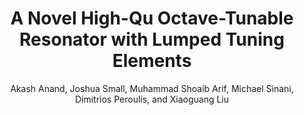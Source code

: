 ---
type: conference
title: A Novel High-Qu Octave-Tunable Resonator with Lumped Tuning Elements
author: Akash Anand, Joshua Small, Muhammad Shoaib Arif, Michael Sinani, Dimitrios Peroulis, and Xiaoguang Liu
journal:
volume:
number:
year: 2013
month: Jun.
doi: 10.1109/MWSYM.2013.6697760
pages:
publisher:
booktitle: IEEE MTT-S International Microwave Symposium (IMS)
note:
sort_key: 201306
topic: tunable-filter
---